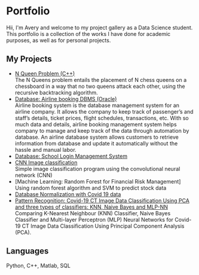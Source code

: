 # Portfolio

Hii, I'm Avery and welcome to my project gallery as a Data Science student. This portfolio is a collection of the works I have done for academic purposes, as well as for personal projects.  

## My Projects
* [N Queen Problem (C++)](https://github.com/carrotpie25/Portfolio/tree/6d79ad682cb6256568c0f87cfab30217cac1406e/NQueen%20Problem) </br>
  The N Queens problem entails the placement of N chess queens on a chessboard in a way that no two queens attack each other, using the recursive backtracking algorithm. </br>
* [Database: Airline booking DBMS (Oracle)](https://github.com/carrotpie25/Portfolio/tree/c051cec424986f3f2f138bb0ec9917a3ec97d38f/Airline%20Booking%20System%20DBMS) </br>
   Airline booking system is the database management system for an airline company. It allows the company to keep track of passenger’s and staff’s details, ticket prices, flight schedules,  transactions, etc. With so much data and details, airline booking management system helps company to manage and keep track of the data through automation by database. An airline database system allows customers to retrieve information from database and update it automatically without the hassle and manual labor. </br>
* [Database: School Login Management System](https://github.com/carrotpie25/Portfolio/tree/51322914f259bae84e96a073f64d71bcf41253af/School%20login%20management%20system) 
* [CNN Image classification](https://github.com/carrotpie25/Portfolio/tree/9e3c8d67756067507909e51a45e169e1f8112279/Image%20Classification)</br>
  Simple image classification program using the convolutional neural network (CNN)
* [Machine Learning: Random Forest for Financial Risk Management] </br>
  Using random forest algorithm and SVM to predict stock data
* [Database Normalization with Covid 19 data](https://github.com/carrotpie25/Portfolio/tree/2b4b1951083f6aabe85e18bb824146a8361162a9/Covid%2019%20Data%20Normalization)
*   [Pattern Recognition: Covid-19 CT Image Data Classification Using PCA and three types of classifiers: KNN,  Naive Bayes and MLP-NN](https://github.com/carrotpie25/Portfolio/tree/c7a373ac308dc877f1f677ee76dba9b642776b5e/Covid-19%20CT%20Image%20PCA%20Classification) </br>
    Comparing K-Nearest Neighbour (KNN) Classifier, Naive Bayes Classifier and Multi-layer Perceptron (MLP) Neural Networks for Covid-19 CT Image Data Classification Using Principal Component Analysis (PCA). 

## Languages
Python, C++, Matlab, SQL
